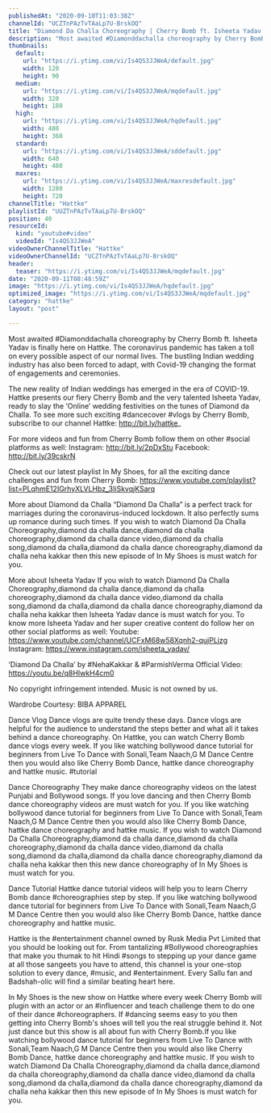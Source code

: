 ```yaml
---
publishedAt: "2020-09-10T11:03:38Z"
channelId: "UCZTnPAzTvTAaLp7U-BrskOQ"
title: "Diamond Da Challa Choreography | Cherry Bomb ft. Isheeta Yadav | In My Shoes Ep#07 | Hattke"
description: "Most awaited #Diamonddachalla choreography by Cherry Bomb ft. Isheeta Yadav is finally here on Hattke. The coronavirus pandemic has taken a toll on every possible aspect of our normal lives. The bustling Indian wedding industry has also been forced to adapt, with Covid-19 changing the format of engagements and ceremonies.\n\nThe new reality of Indian weddings has emerged in the era of COVID-19. Hattke presents our fiery Cherry Bomb and the very talented Isheeta Yadav, ready to slay the ‘Online’ wedding festivities on the tunes of Diamond da Challa. To see more such exciting #dancecover #vlogs by Cherry Bomb, subscribe to our channel Hattke: http://bit.ly/hattke_\n\nFor more videos and fun from Cherry Bomb follow them on other #social platforms as well: Instagram: http://bit.ly/2pDxStu\nFacebook: http://bit.ly/39cskrN\n\nCheck out our latest playlist In My Shoes, for all the exciting dance challenges and fun from Cherry Bomb: https://www.youtube.com/playlist?list=PLqhmE12IGrhyXLVLHbz_3IiSkvqjKSarq\n\nMore about Diamond da Challa\n“Diamond Da Challa” is a perfect track for marriages during the coronavirus-induced lockdown. It also perfectly sums up romance during such times. If you wish to watch Diamond Da Challa Choreography,diamond da challa dance,diamond da challa choreography,diamond da challa dance video,diamond da challa song,diamond da challa,diamond da challa dance choreography,diamond da challa neha kakkar then this new episode of In My Shoes is must watch for you.\n\n\nMore about Isheeta Yadav\nIf you wish to watch Diamond Da Challa Choreography,diamond da challa dance,diamond da challa choreography,diamond da challa dance video,diamond da challa song,diamond da challa,diamond da challa dance choreography,diamond da challa neha kakkar then Isheeta Yadav dance is must watch for you. To know more Isheeta Yadav and her super creative content do follow her on other social platforms as well:\nYoutube: https://www.youtube.com/channel/UCFxM68w58Xqnh2-qujPLjzg\nInstagram: https://www.instagram.com/isheeta_yadav/\n\n‘Diamond Da Challa’ by #NehaKakkar & #ParmishVerma\nOfficial Video: https://youtu.be/q8HIwkH4cm0\n\nNo copyright infringement intended. Music is not owned by us.\n\nWardrobe Courtesy: BIBA APPAREL\n\nDance Vlog\nDance vlogs are quite trendy these days. Dance vlogs are helpful for the audience to understand the steps better and what all it takes behind a dance choreography. On Hattke, you can watch Cherry Bomb dance vlogs every week. If you like watching bollywood dance tutorial for beginners from Live To Dance with Sonali,Team Naach,G M Dance Centre then you would also like Cherry Bomb Dance, hattke dance choreography and hattke music. #tutorial\n\nDance Choreography\nThey make dance choreography videos on the latest Punjabi and Bollywood songs. If you love dancing and then Cherry Bomb dance choreography videos are must watch for you. If you like watching bollywood dance tutorial for beginners from Live To Dance with Sonali,Team Naach,G M Dance Centre then you would also like Cherry Bomb Dance, hattke dance choreography and hattke music. If you wish to watch Diamond Da Challa Choreography,diamond da challa dance,diamond da challa choreography,diamond da challa dance video,diamond da challa song,diamond da challa,diamond da challa dance choreography,diamond da challa neha kakkar then this new dance choreography of In My Shoes is must watch for you.\n\nDance Tutorial\nHattke dance tutorial videos will help you to learn Cherry Bomb dance #choreographies step by step. If you like watching bollywood dance tutorial for beginners from Live To Dance with Sonali,Team Naach,G M Dance Centre then you would also like Cherry Bomb Dance, hattke dance choreography and hattke music.\n\nHattke is the #entertainment channel owned by Rusk Media Pvt Limited that you should be looking out for. From tantalizing #Bollywood choreographies that make you thumak to hit Hindi #songs to stepping up your dance game at all those sangeets you have to attend, this channel is your one-stop solution to every dance, #music, and #entertainment. Every Sallu fan and Badshah-olic will find a similar beating heart here.\n\nIn My Shoes is the new show on Hattke where every week Cherry Bomb will plugin with an actor or an #influencer and teach challenge them to do one of their dance #choreographers. If #dancing seems easy to you then getting into Cherry Bomb's shoes will tell you the real struggle behind it. Not just dance but this show is all about fun with Cherry Bomb.If you like watching bollywood dance tutorial for beginners from Live To Dance with Sonali,Team Naach,G M Dance Centre then you would also like Cherry Bomb Dance, hattke dance choreography and hattke music. If you wish to watch Diamond Da Challa Choreography,diamond da challa dance,diamond da challa choreography,diamond da challa dance video,diamond da challa song,diamond da challa,diamond da challa dance choreography,diamond da challa neha kakkar then this new episode of In My Shoes is must watch for you."
thumbnails:
  default:
    url: "https://i.ytimg.com/vi/Is4QS3JJWeA/default.jpg"
    width: 120
    height: 90
  medium:
    url: "https://i.ytimg.com/vi/Is4QS3JJWeA/mqdefault.jpg"
    width: 320
    height: 180
  high:
    url: "https://i.ytimg.com/vi/Is4QS3JJWeA/hqdefault.jpg"
    width: 480
    height: 360
  standard:
    url: "https://i.ytimg.com/vi/Is4QS3JJWeA/sddefault.jpg"
    width: 640
    height: 480
  maxres:
    url: "https://i.ytimg.com/vi/Is4QS3JJWeA/maxresdefault.jpg"
    width: 1280
    height: 720
channelTitle: "Hattke"
playlistId: "UUZTnPAzTvTAaLp7U-BrskOQ"
position: 40
resourceId:
  kind: "youtube#video"
  videoId: "Is4QS3JJWeA"
videoOwnerChannelTitle: "Hattke"
videoOwnerChannelId: "UCZTnPAzTvTAaLp7U-BrskOQ"
header:
  teaser: "https://i.ytimg.com/vi/Is4QS3JJWeA/mqdefault.jpg"
date: "2020-09-11T08:48:59Z"
image: "https://i.ytimg.com/vi/Is4QS3JJWeA/hqdefault.jpg"
optimized_image: "https://i.ytimg.com/vi/Is4QS3JJWeA/mqdefault.jpg"
category: "hattke"
layout: "post"

---
```

Most awaited #Diamonddachalla choreography by Cherry Bomb ft. Isheeta Yadav is finally here on Hattke. The coronavirus pandemic has taken a toll on every possible aspect of our normal lives. The bustling Indian wedding industry has also been forced to adapt, with Covid-19 changing the format of engagements and ceremonies.

The new reality of Indian weddings has emerged in the era of COVID-19. Hattke presents our fiery Cherry Bomb and the very talented Isheeta Yadav, ready to slay the ‘Online’ wedding festivities on the tunes of Diamond da Challa. To see more such exciting #dancecover #vlogs by Cherry Bomb, subscribe to our channel Hattke: http://bit.ly/hattke_

For more videos and fun from Cherry Bomb follow them on other #social platforms as well: Instagram: http://bit.ly/2pDxStu
Facebook: http://bit.ly/39cskrN

Check out our latest playlist In My Shoes, for all the exciting dance challenges and fun from Cherry Bomb: https://www.youtube.com/playlist?list=PLqhmE12IGrhyXLVLHbz_3IiSkvqjKSarq

More about Diamond da Challa
“Diamond Da Challa” is a perfect track for marriages during the coronavirus-induced lockdown. It also perfectly sums up romance during such times. If you wish to watch Diamond Da Challa Choreography,diamond da challa dance,diamond da challa choreography,diamond da challa dance video,diamond da challa song,diamond da challa,diamond da challa dance choreography,diamond da challa neha kakkar then this new episode of In My Shoes is must watch for you.


More about Isheeta Yadav
If you wish to watch Diamond Da Challa Choreography,diamond da challa dance,diamond da challa choreography,diamond da challa dance video,diamond da challa song,diamond da challa,diamond da challa dance choreography,diamond da challa neha kakkar then Isheeta Yadav dance is must watch for you. To know more Isheeta Yadav and her super creative content do follow her on other social platforms as well:
Youtube: https://www.youtube.com/channel/UCFxM68w58Xqnh2-qujPLjzg
Instagram: https://www.instagram.com/isheeta_yadav/

‘Diamond Da Challa’ by #NehaKakkar & #ParmishVerma
Official Video: https://youtu.be/q8HIwkH4cm0

No copyright infringement intended. Music is not owned by us.

Wardrobe Courtesy: BIBA APPAREL

Dance Vlog
Dance vlogs are quite trendy these days. Dance vlogs are helpful for the audience to understand the steps better and what all it takes behind a dance choreography. On Hattke, you can watch Cherry Bomb dance vlogs every week. If you like watching bollywood dance tutorial for beginners from Live To Dance with Sonali,Team Naach,G M Dance Centre then you would also like Cherry Bomb Dance, hattke dance choreography and hattke music. #tutorial

Dance Choreography
They make dance choreography videos on the latest Punjabi and Bollywood songs. If you love dancing and then Cherry Bomb dance choreography videos are must watch for you. If you like watching bollywood dance tutorial for beginners from Live To Dance with Sonali,Team Naach,G M Dance Centre then you would also like Cherry Bomb Dance, hattke dance choreography and hattke music. If you wish to watch Diamond Da Challa Choreography,diamond da challa dance,diamond da challa choreography,diamond da challa dance video,diamond da challa song,diamond da challa,diamond da challa dance choreography,diamond da challa neha kakkar then this new dance choreography of In My Shoes is must watch for you.

Dance Tutorial
Hattke dance tutorial videos will help you to learn Cherry Bomb dance #choreographies step by step. If you like watching bollywood dance tutorial for beginners from Live To Dance with Sonali,Team Naach,G M Dance Centre then you would also like Cherry Bomb Dance, hattke dance choreography and hattke music.

Hattke is the #entertainment channel owned by Rusk Media Pvt Limited that you should be looking out for. From tantalizing #Bollywood choreographies that make you thumak to hit Hindi #songs to stepping up your dance game at all those sangeets you have to attend, this channel is your one-stop solution to every dance, #music, and #entertainment. Every Sallu fan and Badshah-olic will find a similar beating heart here.

In My Shoes is the new show on Hattke where every week Cherry Bomb will plugin with an actor or an #influencer and teach challenge them to do one of their dance #choreographers. If #dancing seems easy to you then getting into Cherry Bomb's shoes will tell you the real struggle behind it. Not just dance but this show is all about fun with Cherry Bomb.If you like watching bollywood dance tutorial for beginners from Live To Dance with Sonali,Team Naach,G M Dance Centre then you would also like Cherry Bomb Dance, hattke dance choreography and hattke music. If you wish to watch Diamond Da Challa Choreography,diamond da challa dance,diamond da challa choreography,diamond da challa dance video,diamond da challa song,diamond da challa,diamond da challa dance choreography,diamond da challa neha kakkar then this new episode of In My Shoes is must watch for you.